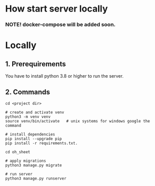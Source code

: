 # How start server locally

### NOTE! docker-compose will be added soon.

# Locally 

## 1. Prerequirements

You have to install python 3.8 or higher to run the server.

## 2. Commands

```
cd <project dir>

# create and activate venv
python3 -m venv venv
source venv/bin/activate   # unix systems for windows google the command

# install dependencies
pip install --upgrade pip
pip install -r requirements.txt.

cd oh_sheet

# apply migrations
python3 manage.py migrate

# run server
python3 manage.py runserver
```
